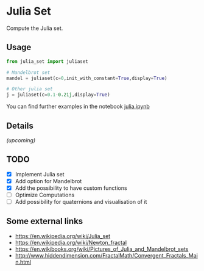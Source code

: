 # Julia Set

Compute the Julia set.

## Usage

```python
from julia_set import juliaset

# Mandelbrot set
mandel = juliaset(c=0,init_with_constant=True,display=True)

# Other julia set
j = juliaset(c=0.1-0.21j,display=True)
```
You can find further examples in the notebook [julia.ipynb](./julia.ipynb)

## Details 

*(upcoming)*


## TODO

- [x] Implement Julia set
- [x] Add option for Mandelbrot
- [x] Add the possibility to have custom functions
- [ ] Optimize Computations
- [ ] Add possibility for quaternions and visualisation of it

## Some external links

- <https://en.wikipedia.org/wiki/Julia_set>
- <https://en.wikipedia.org/wiki/Newton_fractal>
- <https://en.wikibooks.org/wiki/Pictures_of_Julia_and_Mandelbrot_sets>
- <http://www.hiddendimension.com/FractalMath/Convergent_Fractals_Main.html>